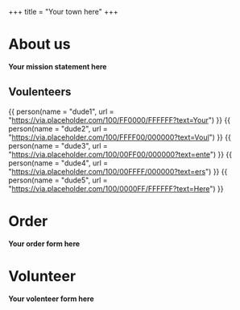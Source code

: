 +++
title = "Your town here"
+++

# About us
**Your mission statement here**

## Voulenteers
{{ person(name = "dude1", url = "https://via.placeholder.com/100/FF0000/FFFFFF?text=Your") }}
{{ person(name = "dude2", url = "https://via.placeholder.com/100/FFFF00/000000?text=Voul") }}
{{ person(name = "dude3", url = "https://via.placeholder.com/100/00FF00/000000?text=ente") }}
{{ person(name = "dude4", url = "https://via.placeholder.com/100/00FFFF/000000?text=ers") }}
{{ person(name = "dude5", url = "https://via.placeholder.com/100/0000FF/FFFFFF?text=Here") }}

# Order
**Your order form here**

# Volunteer
**Your volenteer form here**